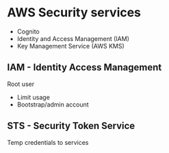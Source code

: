 # AWS Security services

* Cognito
* Identity and Access Management (IAM)
* Key Management Service (AWS KMS)

## IAM - Identity Access Management

Root user

* Limit usage
* Bootstrap/admin account

## STS - Security Token Service

Temp credentials to services
